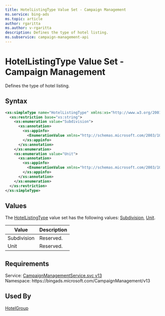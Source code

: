 ```yaml
---
title: HotelListingType Value Set - Campaign Management
ms.service: bing-ads
ms.topic: article
author: rgaritta
ms.author: v-rgaritta
description: Defines the type of hotel listing.
ms.subservice: campaign-management-api
---
```

# HotelListingType Value Set - Campaign Management
Defines the type of hotel listing.

## Syntax
```xml
<xs:simpleType name="HotelListingType" xmlns:xs="http://www.w3.org/2001/XMLSchema">
  <xs:restriction base="xs:string">
    <xs:enumeration value="Subdivision">
      <xs:annotation>
        <xs:appinfo>
          <EnumerationValue xmlns="http://schemas.microsoft.com/2003/10/Serialization/">1</EnumerationValue>
        </xs:appinfo>
      </xs:annotation>
    </xs:enumeration>
    <xs:enumeration value="Unit">
      <xs:annotation>
        <xs:appinfo>
          <EnumerationValue xmlns="http://schemas.microsoft.com/2003/10/Serialization/">2</EnumerationValue>
        </xs:appinfo>
      </xs:annotation>
    </xs:enumeration>
  </xs:restriction>
</xs:simpleType>
```

## <a name="values"></a>Values

The [HotelListingType](hotellistingtype.md) value set has the following values: [Subdivision](#subdivision), [Unit](#unit).

|Value|Description|
|-----------|---------------|
|<a name="subdivision"></a>Subdivision|Reserved.|
|<a name="unit"></a>Unit|Reserved.|

## Requirements
Service: [CampaignManagementService.svc v13](https://campaign.api.bingads.microsoft.com/Api/Advertiser/CampaignManagement/v13/CampaignManagementService.svc)  
Namespace: https\://bingads.microsoft.com/CampaignManagement/v13  

## Used By
[HotelGroup](hotelgroup.md)  
